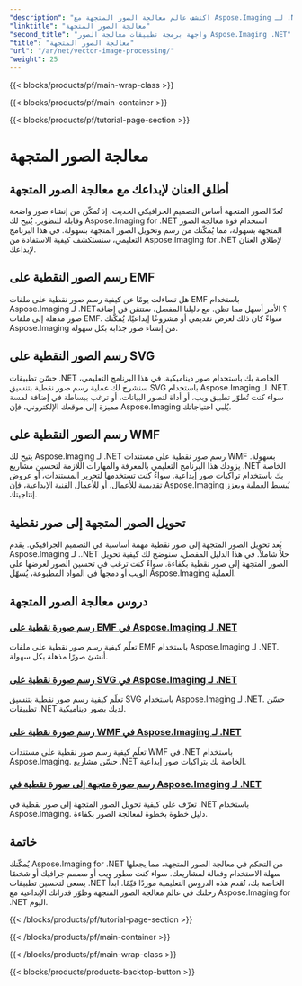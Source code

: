 ```yaml
---
"description": "اكتشف عالم معالجة الصور المتجهة مع Aspose.Imaging لـ .NET. تعلم رسم وتحويل الصور المتجهة بسهولة. حسّن مشاريعك على .NET اليوم!"
"linktitle": "معالجة الصور المتجهة"
"second_title": "واجهة برمجة تطبيقات معالجة الصور Aspose.Imaging .NET"
"title": "معالجة الصور المتجهة"
"url": "/ar/net/vector-image-processing/"
"weight": 25
---
```


{{< blocks/products/pf/main-wrap-class >}}

{{< blocks/products/pf/main-container >}}

{{< blocks/products/pf/tutorial-page-section >}}

# معالجة الصور المتجهة


## أطلق العنان لإبداعك مع معالجة الصور المتجهة

تُعدّ الصور المتجهة أساس التصميم الجرافيكي الحديث، إذ تُمكّن من إنشاء صور واضحة وقابلة للتطوير. يُتيح لك Aspose.Imaging for .NET استخدام قوة معالجة الصور المتجهة بسهولة، مما يُمكّنك من رسم وتحويل الصور المتجهة بسهولة. في هذا البرنامج التعليمي، سنستكشف كيفية الاستفادة من Aspose.Imaging for .NET لإطلاق العنان لإبداعك.

## رسم الصور النقطية على EMF

هل تساءلت يومًا عن كيفية رسم صور نقطية على ملفات EMF باستخدام Aspose.Imaging لـ .NET؟ الأمر أسهل مما تظن. مع دليلنا المفصل، ستتقن فن إضافة صور مذهلة إلى ملفات EMF. سواءً كان ذلك لعرض تقديمي أو مشروعًا إبداعيًا، يُمكّنك Aspose.Imaging من إنشاء صور جذابة بكل سهولة.

## رسم الصور النقطية على SVG

حسّن تطبيقات .NET الخاصة بك باستخدام صور ديناميكية. في هذا البرنامج التعليمي، سنشرح لك عملية رسم صور نقطية بتنسيق SVG باستخدام Aspose.Imaging لـ .NET. سواء كنت تُطوّر تطبيق ويب، أو أداة لتصور البيانات، أو ترغب ببساطة في إضافة لمسة مميزة إلى موقعك الإلكتروني، فإن Aspose.Imaging يُلبي احتياجاتك.

## رسم الصور النقطية على WMF

يتيح لك Aspose.Imaging لـ .NET رسم صور نقطية على مستندات WMF بسهولة. يزودك هذا البرنامج التعليمي بالمعرفة والمهارات اللازمة لتحسين مشاريع .NET الخاصة بك باستخدام تراكبات صور إبداعية. سواءً كنت تستخدمها لتحرير المستندات، أو عروض تقديمية للأعمال، أو للأعمال الفنية الإبداعية، فإن Aspose.Imaging يُبسط العملية ويعزز إنتاجيتك.

## تحويل الصور المتجهة إلى صور نقطية

يُعد تحويل الصور المتجهة إلى صور نقطية مهمة أساسية في التصميم الجرافيكي. يقدم Aspose.Imaging لـ ..NET حلاً شاملاً. في هذا الدليل المفصل، سنوضح لك كيفية تحويل الصور المتجهة إلى صور نقطية بكفاءة. سواءً كنت ترغب في تحسين الصور لعرضها على الويب أو دمجها في المواد المطبوعة، يُسهّل Aspose.Imaging العملية.

## دروس معالجة الصور المتجهة
### [رسم صورة نقطية على EMF في Aspose.Imaging لـ .NET](./draw-raster-image-on-emf/)
تعلّم كيفية رسم صور نقطية على ملفات EMF باستخدام Aspose.Imaging لـ .NET. أنشئ صورًا مذهلة بكل سهولة.
### [رسم صورة نقطية على SVG في Aspose.Imaging لـ .NET](./draw-raster-image-on-svg/)
تعلّم كيفية رسم صور نقطية بتنسيق SVG باستخدام Aspose.Imaging لـ .NET. حسّن تطبيقات .NET لديك بصور ديناميكية.
### [رسم صورة نقطية على WMF في Aspose.Imaging لـ .NET](./draw-raster-image-on-wmf/)
تعلّم كيفية رسم صور نقطية على مستندات WMF في .NET باستخدام Aspose.Imaging. حسّن مشاريع .NET الخاصة بك بتراكبات صور إبداعية.
### [رسم صورة متجهة إلى صورة نقطية في Aspose.Imaging لـ .NET](./draw-vector-image-to-raster-image/)
تعرّف على كيفية تحويل الصور المتجهة إلى صور نقطية في .NET باستخدام Aspose.Imaging. دليل خطوة بخطوة لمعالجة الصور بكفاءة.

## خاتمة

يُمكّنك Aspose.Imaging for .NET من التحكم في معالجة الصور المتجهة، مما يجعلها سهلة الاستخدام وفعالة لمشاريعك. سواء كنت مطور ويب أو مصمم جرافيك أو شخصًا يسعى لتحسين تطبيقات .NET الخاصة بك، تُقدم هذه الدروس التعليمية موردًا قيّمًا. ابدأ رحلتك في عالم معالجة الصور المتجهة وطوّر قدراتك الإبداعية مع Aspose.Imaging for .NET اليوم.

{{< /blocks/products/pf/tutorial-page-section >}}

{{< /blocks/products/pf/main-container >}}

{{< /blocks/products/pf/main-wrap-class >}}

{{< blocks/products/products-backtop-button >}}